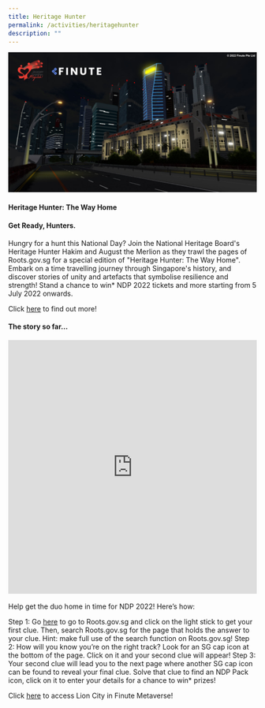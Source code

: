 ```yaml
---
title: Heritage Hunter
permalink: /activities/heritagehunter
description: ""
---
```

![](/images/Finute1.jpg)

#### Heritage Hunter: The Way Home

#### Get Ready, Hunters.

Hungry for a hunt this National Day? Join the National Heritage Board's Heritage Hunter Hakim and August the Merlion as they trawl the pages of Roots.gov.sg for a special edition of "Heritage Hunter: The Way Home". Embark on a time travelling journey through Singapore's history, and discover stories of unity and artefacts that symbolise resilience and strength! Stand a chance to win* NDP 2022 tickets and more starting from 5 July 2022 onwards.

Click <a href="https://www.roots.gov.sg/#?&utm_medium=ndp&utm_source=website&utm_campaign=hh2022-ndp" target="_blank">here</a> to find out more!

#### The story so far…

<iframe width="100%" frameborder="0" height="515" src="https://www.youtube.com/embed/Wh9YKohQab8" title="NDP in Metaverse" frameborder="0" allowfullscreen></iframe>

Help get the duo home in time for NDP 2022! Here’s how:

Step 1: Go <a href="https://www.roots.gov.sg/#?&utm_medium=ndp&utm_source=website&utm_campaign=hh2022-ndp" target="_blank">here</a> to go to Roots.gov.sg and click on the light stick to get your first clue. Then, search Roots.gov.sg for the page that holds the answer to your clue.
Hint: make full use of the search function on Roots.gov.sg!
Step 2: How will you know you’re on the right track? Look for an SG cap icon at the bottom of the page. Click on it and your second clue will appear!
Step 3: Your second clue will lead you to the next page where another SG cap icon can be found to reveal your final clue. Solve that clue to find an NDP Pack icon, click on it to enter your details for a chance to win* prizes!

Click <a href="https://www.roblox.com/games/4455133480/NDP-Event-Lion-City" target="_blank">here</a> to access Lion City in Finute Metaverse!